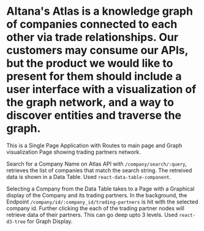 #  Altana's Atlas is a knowledge graph of companies connected to each other via trade relationships. Our customers may consume our APIs, but the product we would like to present for them should include a user interface with a visualization of the graph network, and a way to discover entities and traverse the graph.

This is a Single Page Application with Routes to main page and Graph visualization Page showing trading partners network.

Search for a Company Name on Atlas API with `/company/search/:query`, retrieves the list of companies that match the search string.
The retreived data is shown in a Data Table. Used `react-data-table-component`.

Selecting a Company from the Data Table takes to a Page with a Graphical display of the Company and its trading partners.
In the background, the Endpoint `/company/id/:company_id/trading-partners` is hit with the selected company id.
Further clicking the each of the trading partner nodes will retrieve data of their partners. This can go deep upto 3 levels. Used `react-d3-tree` for Graph Display. 
